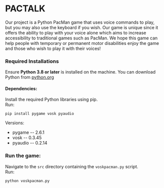 # PACTALK

Our project is a Python PacMan game that uses voice commands to play, but you may also use the keyboard if you wish. Our game is unique since it offers the ability to play with your voice alone which aims to increase accessibility to traditional games such as PacMan. We hope this game can help people with temporary or permanent motor disabilities enjoy the game and those who wish to play it with their voices!

### Required Installations
  Ensure **Python 3.8 or later** is installed on the machine. 
  You can download Python from [python.org](https://www.python.org/downloads/)
    
#### Dependencies:
  Install the required Python libraries using pip.  
    Run:  
        
    pip install pygame vosk pyaudio
Versions:  
+ pygame -- 2.6.1  
+ vosk -- 0.3.45  
+ pyaudio -- 0.2.14  

### Run the game:
  Navigate to the `src` directory containing the `voskpacman.py` script.  
    Run:  
        
    python voskpacman.py

  

    
